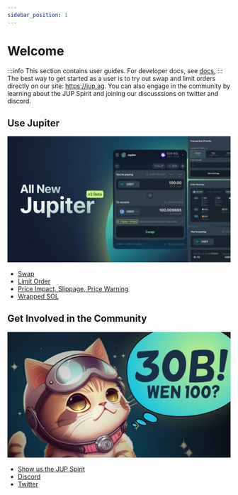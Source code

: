 ```yaml
---
sidebar_position: 1
---
```


# Welcome

:::info
This section contains user guides. For developer docs, see [docs.](/docs/overview) 
:::
The best way to get started as a user is to try out swap and limit orders directly on our site: https://jup.ag. 
You can also engage in the community by learning about the JUP Spirit and joining our discusssions on twitter and discord. 

## Use Jupiter
![jup_v2.jpeg](../static/img/jup_v2.jpeg)
- [Swap](/guides/swap)
- [Limit Order](/guides/limit-order)
- [Price Impact, Slippage, Price Warning](/guides/price-impact-slippage-price-warning)
- [Wrapped SOL](/guides/wrapped-sol)

## Get Involved in the Community
 ![welcome](30MM_cat.jpeg)
- [Show us the JUP Spirit](/blog/unveiling-the-jup-spirit/)
- [Discord](https://discord.gg/jup)
- [Twitter](https://twitter.com/JupiterExchange)